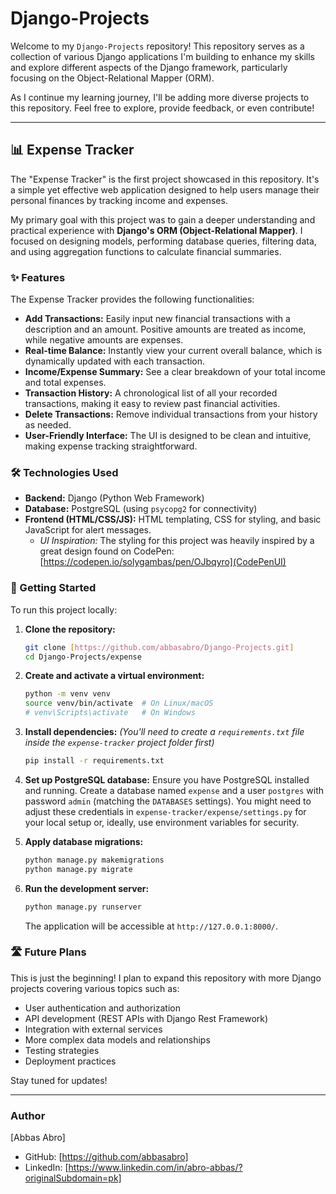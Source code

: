 # Django-Projects

Welcome to my `Django-Projects` repository! This repository serves as a collection of various Django applications I'm building to enhance my skills and explore different aspects of the Django framework, particularly focusing on the Object-Relational Mapper (ORM).

As I continue my learning journey, I'll be adding more diverse projects to this repository. Feel free to explore, provide feedback, or even contribute!

---

## 📊 Expense Tracker

The "Expense Tracker" is the first project showcased in this repository. It's a simple yet effective web application designed to help users manage their personal finances by tracking income and expenses.

My primary goal with this project was to gain a deeper understanding and practical experience with **Django's ORM (Object-Relational Mapper)**. I focused on designing models, performing database queries, filtering data, and using aggregation functions to calculate financial summaries.

### ✨ Features

The Expense Tracker provides the following functionalities:

* **Add Transactions:** Easily input new financial transactions with a description and an amount. Positive amounts are treated as income, while negative amounts are expenses.
* **Real-time Balance:** Instantly view your current overall balance, which is dynamically updated with each transaction.
* **Income/Expense Summary:** See a clear breakdown of your total income and total expenses.
* **Transaction History:** A chronological list of all your recorded transactions, making it easy to review past financial activities.
* **Delete Transactions:** Remove individual transactions from your history as needed.
* **User-Friendly Interface:** The UI is designed to be clean and intuitive, making expense tracking straightforward.

### 🛠️ Technologies Used

* **Backend:** Django (Python Web Framework)
* **Database:** PostgreSQL (using `psycopg2` for connectivity)
* **Frontend (HTML/CSS/JS):** HTML templating, CSS for styling, and basic JavaScript for alert messages.
    * *UI Inspiration:* The styling for this project was heavily inspired by a great design found on CodePen: [https://codepen.io/solygambas/pen/OJbqyro](CodePenUI)

### 🚀 Getting Started

To run this project locally:

1.  **Clone the repository:**
    ```bash
    git clone [https://github.com/abbasabro/Django-Projects.git]
    cd Django-Projects/expense
    ```
 

2.  **Create and activate a virtual environment:**
    ```bash
    python -m venv venv
    source venv/bin/activate  # On Linux/macOS
    # venv\Scripts\activate   # On Windows
    ```

3.  **Install dependencies:**
    *(You'll need to create a `requirements.txt` file inside the `expense-tracker` project folder first)*
    ```bash
    pip install -r requirements.txt
    ```

4.  **Set up PostgreSQL database:**
    Ensure you have PostgreSQL installed and running. Create a database named `expense` and a user `postgres` with password `admin` (matching the `DATABASES` settings). You might need to adjust these credentials in `expense-tracker/expense/settings.py` for your local setup or, ideally, use environment variables for security.

5.  **Apply database migrations:**
    ```bash
    python manage.py makemigrations
    python manage.py migrate
    ```

6.  **Run the development server:**
    ```bash
    python manage.py runserver
    ```

    The application will be accessible at `http://127.0.0.1:8000/`.

### 🛣️ Future Plans

This is just the beginning! I plan to expand this repository with more Django projects covering various topics such as:

* User authentication and authorization
* API development (REST APIs with Django Rest Framework)
* Integration with external services
* More complex data models and relationships
* Testing strategies
* Deployment practices

Stay tuned for updates!

---

### Author

[Abbas Abro]
* GitHub: [https://github.com/abbasabro]
* LinkedIn: [https://www.linkedin.com/in/abro-abbas/?originalSubdomain=pk]
